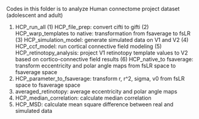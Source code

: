 Codes in this folder is to analyze Human connectome project dataset (adolescent and adult)
1. HCP_run_all
\(1) HCP_file_prep: convert cifti to gifti
  (2) HCP_warp_templates to native: transformation from fsaverage to fsLR
  (3) HCP_simulation_model: generate simulated data on V1 and V2
  (4) HCP_ccf_model: run cortical connective field modeling
  (5) HCP_retinotopy_analysis: project V1 retinotopy template values to V2 based on cortico-connective field results
  (6) HCP_native_to fsaverage: transform eccentricity and polar angle maps from fsLR space to fsaverage space
2. HCP_parameter_to_fsaverage: transform r, r^2, sigma, v0 from fsLR space to fsaverage space
3. averaged_retinotopy: average eccentricity and polar angle maps
4. HCP_median_correlation: calculate median correlation
5. HCP_MSD: calculate mean square difference between real and simulated data

